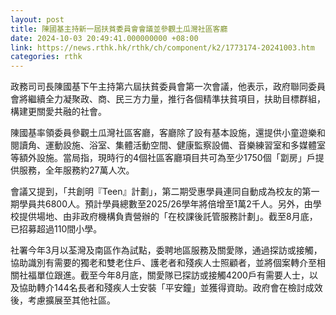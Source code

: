 ```yaml
---
layout: post
title: 陳國基主持新一屆扶貧委員會會議並參觀土瓜灣社區客廳
date: 2024-10-03 20:49:41.000000000 +08:00
link: https://news.rthk.hk/rthk/ch/component/k2/1773174-20241003.htm
categories: rthk
---
```


政務司司長陳國基下午主持第六屆扶貧委員會第一次會議，他表示，政府聯同委員會將繼續全力凝聚政、商、民三方力量，推行各個精準扶貧項目，扶助目標群組，構建更關愛共融的社會。

陳國基率領委員參觀土瓜灣社區客廳，客廳除了設有基本設施，還提供小童遊樂和閱讀角、運動設施、浴室、集體活動空間、健康監察設備、音樂練習室和多媒體室等額外設施。當局指，現時行的4個社區客廳項目共可為至少1750個「劏房」戶提供服務，全年服務約27萬人次。

會議又提到，「共創明『Teen』計劃」，第二期受惠學員連同自動成為校友的第一期學員共6800人。預計學員總數至2025/26學年將倍增至1萬2千人。另外，由學校提供場地、由非政府機構負責營辦的「在校課後託管服務計劃」。截至8月底，已招募超過110間小學。

社署今年3月以荃灣及南區作為試點，委聘地區服務及關愛隊，通過探訪或接觸，協助識別有需要的獨老和雙老住戶、護老者和殘疾人士照顧者，並將個案轉介至相關社福單位跟進。截至今年8月底，關愛隊已探訪或接觸4200戶有需要人士，以及協助轉介144名長者和殘疾人士安裝「平安鐘」並獲得資助。政府會在檢討成效後，考慮擴展至其他社區。
